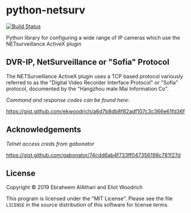 # python-netsurv 
[![Build Status](https://img.shields.io/azure-devops/build/ewoodrich/e5356f4d-e3de-4404-a508-1dade5f0cb6a/1.svg?label=azure%20pipelines)](https://ewoodrich.visualstudio.com/python-netsurv/_build?definitionId=1)

Python library for configuring a wide range of IP cameras which use the NETsurveillance ActiveX plugin

## DVR-IP, NetSurveillance  or "Sofia" Protocol
The NETSurveillance ActiveX plugin uses a TCP based protocol variously referred to as the "Digital Video Recorder Interface Protocol" or "Sofia" protocol, documented by the "Hangzhou male Mai Information Co".

*Command and response codes can be found here:*

https://gist.github.com/ekwoodrich/a6d7b8db8f82adf107c3c366e61fd36f


## Acknowledgements

*Telnet access creds from gabonator*

https://gist.github.com/gabonator/74cdd6ab4f733ff047356198c781f27d

## License
Copyright © 2019 Ebraheem AlAthari and Eliot Woodrich

This program is licensed under the "MIT License".  Please
see the file `LICENSE` in the source distribution of this
software for license terms.

